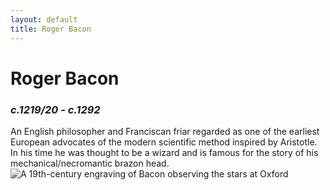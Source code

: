 ```yaml
---
layout: default
title: Roger Bacon
---
```

<div>
	<h1>Roger Bacon</h1>
	<h3><i>c.1219/20 - c.1292</i></h3>
	<div id="pic1">
	<p1>An English philosopher and Franciscan friar regarded as one of the earliest European advocates of the modern scientific method inspired by Aristotle. In his time he was thought to be a wizard and is famous for the story of his mechanical/necromantic brazon head.</p1>
	<img src="https://upload.wikimedia.org/wikipedia/commons/a/a9/Bacon_1867.jpg" alt="A 19th-century engraving of Bacon observing the stars at Oxford"></div>
</div>

		

